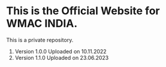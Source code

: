 <h1>This is the Official Website for WMAC INDIA.</h1>

<p>
This is a private repository.
</p>

<ol>
<li>Version 1.0.0 Uploaded on 10.11.2022</li>
<li>Version 1.1.0 Uploaded on 23.06.2023</li>
</ol>
